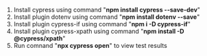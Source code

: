 1. Install cypress using command "**npm install cypress --save-dev**"
2. Install plugin dotenv using command "**npm install dotenv --save**"
3. Install plugin cypress-if using command "**npm i -D cypress-if**"
4. Install plugin cypress-xpath using command "**npm install -D @cypress/xpath**"
5. Run comnand "**npx cypress open**" to view test results
